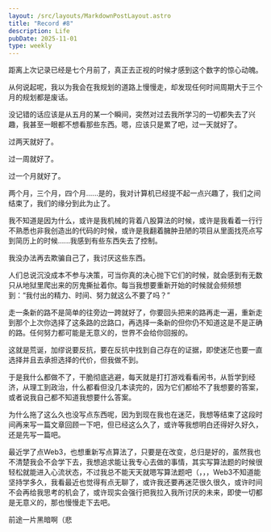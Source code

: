 ```yaml
---
layout: /src/layouts/MarkdownPostLayout.astro
title: "Record #8"
description: Life
pubDate: 2025-11-01
type: weekly
---
```

距离上次记录已经是七个月前了，真正去正视的时候才感到这个数字的惊心动魄。

从何说起呢，我以为我会在我规划的道路上慢慢走，却发现任何时间周期大于三个月的规划都是废话。

没记错的话应该是从五月的某一个瞬间，突然对过去我所学习的一切都失去了兴趣，我甚至一眼都不想看那些东西。嗯，应该只是累了吧，过一天就好了。

过两天就好了。

过一周就好了。

过一个月就好了。

两个月，三个月，四个月......是的，我对计算机已经提不起一点兴趣了，我们之间结束了，我们的缘分到此为止了。

我不知道是因为什么，或许是我机械的背着八股算法的时候，或许是我看着一行行不熟悉也非我创造出的代码的时候，或许是我翻着臃肿丑陋的项目从里面找亮点写到简历上的时候......我感到有些东西失去了控制。

我没办法再去欺骗自己了，我讨厌这些东西。

人们总说沉没成本不参与决策，可当你真的决心抛下它们的时候，就会感到有无数只从地狱里爬出来的厉鬼撕扯着你。每当我想要重新开始的时候就会频频想到：“我付出的精力、时间、努力就这么不要了吗？”

走一条新的路不是简单的往旁边一跨就好了，你要回头把来的路再走一遍，重新走到那个上次你选择了这条路的岔路口，再选择一条新的但你仍不知道这是不是正确的路。任何努力都可能是无意义的，世界不会给你回报的。

这就是荒诞，加缪说要反抗，要在反抗中找到自己存在的证据，即使迷茫也要一直选择并且去承担选择的代价，但我做不到。

于是我什么都做不了，干脆彻底逃避，每天就是打打游戏看看闲书，从哲学到经济，从理工到政治，什么都看但没几本读完的，因为它们都给不了我想要的答案，或者说我自己都不知道我想要什么答案。

为什么拖了这么久也没写点东西呢，因为到现在我也在迷茫，我想等结束了这段时间再来写一篇文章回顾一下吧，但已经这么久了，或许等我想明白还得好久好久，还是先写一篇吧。

最近学了点Web3，也想重新写点算法了，只要是在改变，总归是好的，虽然我也不清楚我会不会学下去，我想追求能让我专心去做的事情，其实写算法题的时候很轻松就能进入心流状态，不过我总不能天天就嗯写算法题吧（，，，Web3不知道能坚持学多久，我看最近也觉得有点无聊了，或许我还要再迷茫很久很久，或许时间不会再给我思考的机会了，或许现实会强行把我拉入我所讨厌的未来，即使一切都是无意义的，那也慢慢走下去吧。

前途一片黑暗啊（悲

